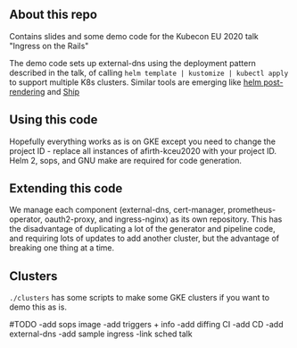 ## About this repo

Contains slides and some demo code for the Kubecon EU 2020 talk "Ingress on the Rails"

The demo code sets up external-dns using the deployment pattern described in the talk, of calling `helm template | kustomize | kubectl apply` to support multiple K8s clusters. Similar tools are emerging like [helm post-rendering](https://helm.sh/docs/topics/advanced/#post-rendering) and [Ship](https://github.com/replicatedhq/ship)

## Using this code

Hopefully everything works as is on GKE except you need to change the project ID - replace all instances of afirth-kceu2020 with your project ID. Helm 2, sops, and GNU make are required for code generation.

## Extending this code
We manage each component (external-dns, cert-manager, prometheus-operator, oauth2-proxy, and ingress-nginx) as its own repository. This has the disadvantage of duplicating a lot of the generator and pipeline code, and requiring lots of updates to add another cluster, but the advantage of breaking one thing at a time.

## Clusters

`./clusters` has some scripts to make some GKE clusters if you want to demo this as is.

#TODO
-add sops image
-add triggers + info
-add diffing CI
-add CD
-add external-dns
-add sample ingress
-link sched talk
